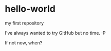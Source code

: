 # hello-world
my first repository

I've always wanted to try GitHub but no time. :P 

If not now, when?
